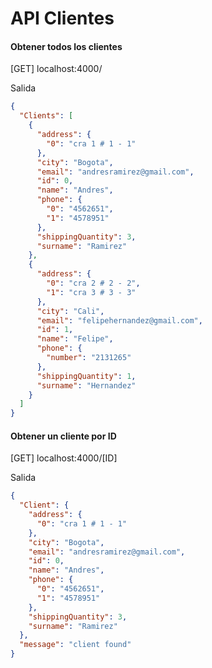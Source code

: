 # API Clientes

#### Obtener todos los clientes

[GET] localhost:4000/

Salida

```json
{
  "Clients": [
    {
      "address": {
        "0": "cra 1 # 1 - 1"
      },
      "city": "Bogota",
      "email": "andresramirez@gmail.com",
      "id": 0,
      "name": "Andres",
      "phone": {
        "0": "4562651",
        "1": "4578951"
      },
      "shippingQuantity": 3,
      "surname": "Ramirez"
    },
    {
      "address": {
        "0": "cra 2 # 2 - 2",
        "1": "cra 3 # 3 - 3"
      },
      "city": "Cali",
      "email": "felipehernandez@gmail.com",
      "id": 1,
      "name": "Felipe",
      "phone": {
        "number": "2131265"
      },
      "shippingQuantity": 1,
      "surname": "Hernandez"
    }
  ]
}
```

#### Obtener un cliente por ID
[GET] localhost:4000/[ID]

Salida
```json
{
  "Client": {
    "address": {
      "0": "cra 1 # 1 - 1"
    },
    "city": "Bogota",
    "email": "andresramirez@gmail.com",
    "id": 0,
    "name": "Andres",
    "phone": {
      "0": "4562651",
      "1": "4578951"
    },
    "shippingQuantity": 3,
    "surname": "Ramirez"
  },
  "message": "client found"
}
```
